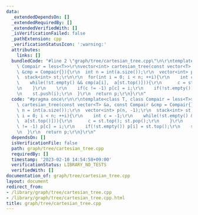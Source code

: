 ```yaml
---
data:
  _extendedDependsOn: []
  _extendedRequiredBy: []
  _extendedVerifiedWith: []
  _isVerificationFailed: false
  _pathExtension: cpp
  _verificationStatusIcon: ':warning:'
  attributes:
    links: []
  bundledCode: "#line 2 \"graph/tree/cartesian_tree.cpp\"\n\r\ntemplate<class T, class\
    \ Compair = less<T>>\r\nvector<int> cartesian_tree(const vector<T> &a, const Compair\
    \ &cmp = Compair{}){\r\n  int n = int(a.size());\r\n  vector<int> p(n, -1);\r\n\
    \  stack<int> st;\r\n\r\n  for(int i = 0; i < n; ++i){\r\n    int c = -1;\r\n\
    \    while(!st.empty() && cmp(a[i],  a[st.top()])){\r\n      c = st.top(); st.pop();\r\
    \n    }\r\n    \r\n    if(c != -1) p[c] = i;\r\n    if(!st.empty()) p[i] = st.top();\r\
    \n    st.push(i);\r\n  }\r\n  return p;\r\n}\r\n"
  code: "#pragma once\r\n\r\ntemplate<class T, class Compair = less<T>>\r\nvector<int>\
    \ cartesian_tree(const vector<T> &a, const Compair &cmp = Compair{}){\r\n  int\
    \ n = int(a.size());\r\n  vector<int> p(n, -1);\r\n  stack<int> st;\r\n\r\n  for(int\
    \ i = 0; i < n; ++i){\r\n    int c = -1;\r\n    while(!st.empty() && cmp(a[i],\
    \  a[st.top()])){\r\n      c = st.top(); st.pop();\r\n    }\r\n    \r\n    if(c\
    \ != -1) p[c] = i;\r\n    if(!st.empty()) p[i] = st.top();\r\n    st.push(i);\r\
    \n  }\r\n  return p;\r\n}\r\n"
  dependsOn: []
  isVerificationFile: false
  path: graph/tree/cartesian_tree.cpp
  requiredBy: []
  timestamp: '2023-02-10 14:54:58+09:00'
  verificationStatus: LIBRARY_NO_TESTS
  verifiedWith: []
documentation_of: graph/tree/cartesian_tree.cpp
layout: document
redirect_from:
- /library/graph/tree/cartesian_tree.cpp
- /library/graph/tree/cartesian_tree.cpp.html
title: graph/tree/cartesian_tree.cpp
---
```

